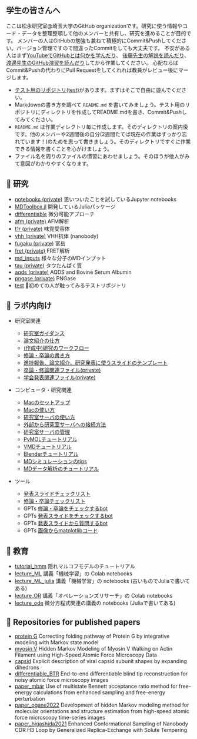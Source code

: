 ## 学生の皆さんへ

ここは松永研究室@埼玉大学のGitHub organizationです。研究に使う情報やコード・データを整理整頓して他のメンバーと共有し、研究を進めることが目的です。
メンバーの人はGitHubの勉強も兼ねて積極的にCommit&Pushしてください。バージョン管理ですので間違ったCommitをしても大丈夫です。
不安がある人はまず[YouTubeでGitHubとは何かを学んだり](https://www.youtube.com/results?search_query=GitHub+初心者)、
[後藤先生の解説を読んだり](https://www.aise.ics.saitama-u.ac.jp/~gotoh/IntroGitHub.html)、
[渡邊先生のGitHub演習を読んだり](https://kaityo256.github.io/github/)してから作業してください。
心配ならばCommit&Pushの代わりにPull Requestをしてくれれば教員がレビュー後にマージします。

- [テスト用のリポジトリ(test)](https://github.com/matsunagalab/test)があります。まずはそこで自由に遊んでください。
- Markdownの書き方を調べて `README.md` を書いてみましょう。テスト用のリポジトリにディレクトリを作成してREADME.mdを書き、Commit&Pushしてみてください。
- `README.md` は作業ディレクトリ毎に作成します。そのディレクトリの案内役です。他のメンバーや2週間後の自分(2週間たてば現在の作業はすっかり忘れています！)のためを思って書きましょう。そのディレクトリですぐに作業できる情報を書くことを心がけましょう。
- ファイル名を周りのファイルの慣習にあわせましょう。そのほうが他人がみて意図がわかりやすくなります。

## 🗼 研究

- [notebooks (private)](https://github.com/matsunagalab/notebooks) 思いついたことを試しているJupyter notebooks
- [MDToolbox.jl](https://github.com/matsunagalab/MDToolbox.jl) 開発しているJuliaパッケージ
- [differentiable](https://github.com/matsunagalab/differentiable) 微分可能アプローチ
- [afm (private)](https://github.com/matsunagalab/afm) AFM解析
- [t1r (private)](https://github.com/matsunagalab/t1r) 味覚受容体
- [vhh (private)](https://github.com/matsunagalab/vhh) VHH抗体 (nanobody)
- [fugaku (private)](https://github.com/matsunagalab/fugaku) 富岳
- [fret (private)](https://github.com/matsunagalab/fret) FRET解析
- [md_inputs](https://github.com/matsunagalab/md_inputs) 様々な分子のMDインプット
- [tau (private)](https://github.com/matsunagalab/tau) タウたんぱく質
- [aqds (private)](https://github.com/matsunagalab/aqds) AQDS and Bovine Serum Albumin
- [pngase (private)](https://github.com/matsunagalab/pngase) PNGase
- [test](https://github.com/matsunagalab/test) 🔰初めての人が触ってみるテストリポジトリ

## 🐤 ラボ内向け

- 研究室関連
  - [研究室ガイダンス](https://www.bio.ics.saitama-u.ac.jp/howto/ガイダンス.html)
  - [論文紹介の仕方](https://www.bio.ics.saitama-u.ac.jp/howto/論文紹介の仕方.html)
  - [(作成中)研究のワークフロー](https://www.bio.ics.saitama-u.ac.jp/howto/研究のワークフロー.html)
  - [修論・卒論の書き方](https://www.bio.ics.saitama-u.ac.jp/howto/修論・卒論の書き方.html)
  - [進捗報告、論文紹介、研究発表に使うスライドのテンプレート](https://github.com/matsunagalab/slide)
  - [卒論・修論関連ファイル(private)](https://github.com/matsunagalab/thesis)
  - [学会発表関連ファイル(private)](https://github.com/matsunagalab/conference)

- コンピュータ・研究関連
  - [Macのセットアップ](https://www.bio.ics.saitama-u.ac.jp/howto/Macのセットアップ.html)
  - [Macの使い方](https://www.bio.ics.saitama-u.ac.jp/howto/Macの使い方.html)
  - [研究室サーバの使い方](https://www.bio.ics.saitama-u.ac.jp/howto/研究室サーバの使い方.html)
  - [外部から研究室サーバへの接続方法](https://www.bio.ics.saitama-u.ac.jp/howto/外部から研究室サーバへの接続方法.html)
  - [研究室サーバの管理](https://www.bio.ics.saitama-u.ac.jp/howto/研究室サーバの管理.html)
  - [PyMOLチュートリアル](https://www.bio.ics.saitama-u.ac.jp/tutorial_viz/pymol.html)
  - [VMDチュートリアル](https://www.bio.ics.saitama-u.ac.jp/tutorial_viz/vmd.html)
  - [Blenderチュートリアル](https://www.bio.ics.saitama-u.ac.jp/tutorial_viz/blender.html)
  - [MDシミュレーションのtips](https://www.bio.ics.saitama-u.ac.jp/howto/MDシミュレーションのtips.html)
  - [MDデータ解析のチュートリアル](https://github.com/matsunagalab/tutorial_analyzingMDdata)
 
- ツール
  - [発表スライドチェックリスト](https://forms.office.com/Pages/ResponsePage.aspx?id=aa8jBSUEjUqYJ-5yksXYIVUrvuwyQf1Pp3AyaIcq4J9UMkkyUUk0MkZVRERSRThQVUpRV1BPM0VJMSQlQCN0PWcu)
  - [修論・卒論チェックリスト](https://forms.office.com/Pages/ResponsePage.aspx?id=aa8jBSUEjUqYJ-5yksXYIVUrvuwyQf1Pp3AyaIcq4J9UNkU4T1RNQlFYTERMVTMyOFNVSDRRQTZXQiQlQCN0PWcu)
  - GPTs [修論・卒論をチェックするbot](https://chatgpt.com/g/g-o6tmVEUZK-xiu-lun-zu-lun-wotietukusurubot)
  - GPTs [発表スライドをチェックするbot](https://chatgpt.com/g/g-anaTsfi19-fa-biao-suraitowotietukusurubot)
  - GPTs [発表スライドから質問するbot](https://chatgpt.com/g/g-ajvKmcCyp-fa-biao-suraitokarazhi-wen-surubot)
  - GPTs [画像からmatplotlibコード](https://chatgpt.com/g/g-Qnv6cvunS-hua-xiang-karamatplotlibkoto)

## 🤯 教育

- [tutorial_hmm](https://github.com/matsunagalab/tutorial_hmm) 隠れマルコフモデルのチュートリアル
- [lecture_ML](https://github.com/matsunagalab/lecture_ML) 講義「機械学習」の Colab notebooks
- [lecture_ML_julia](https://github.com/matsunagalab/lecture_ML_julia) 講義「機械学習」の notebooks (古いものでJuliaで書いてある)
- [lecture_OR](https://github.com/matsunagalab/lecture_OR) 講義「オペレーションズリサーチ」の Colab notebooks
- [lecture_ode](https://github.com/matsunagalab/lecture_ode) 微分方程式関連の講義の notebooks (Juliaで書いてある)

## 🌟 Repositories for published papers

- [protein G](https://github.com/matsunagalab/proteing) Correcting folding pathway of Protein G by integrative modeling with Markov state model
- [myosin V](https://github.com/matsunagalab/myosinV) Hidden Markov Modeling of Myosin V Walking on Actin Filament using High-Speed Atomic Force Microscopy Data
- [capsid](https://github.com/matsunagalab/capsid) Explicit description of viral capsid subunit shapes by expanding dihedrons
- [differentiable_BTR](https://github.com/matsunagalab/differentiable_BTR) End-to-end differentiable blind tip reconstruction for noisy atomic force microscopy images
- [paper_mbar](https://github.com/matsunagalab/paper_mbar) Use of multistate Bennett acceptance ratio method for free-energy calculations from enhanced sampling and free-energy perturbation
- [paper_ogane2022](https://github.com/matsunagalab/paper_ogane2022) Development of hidden Markov modeling method for molecular orientations and structure estimation from high-speed atomic force microscopy time-series images
- [paper_higashida2021](https://github.com/matsunagalab/paper_higashida2021) Enhanced Conformational Sampling of Nanobody CDR H3 Loop by Generalized Replica-Exchange with Solute Tempering
